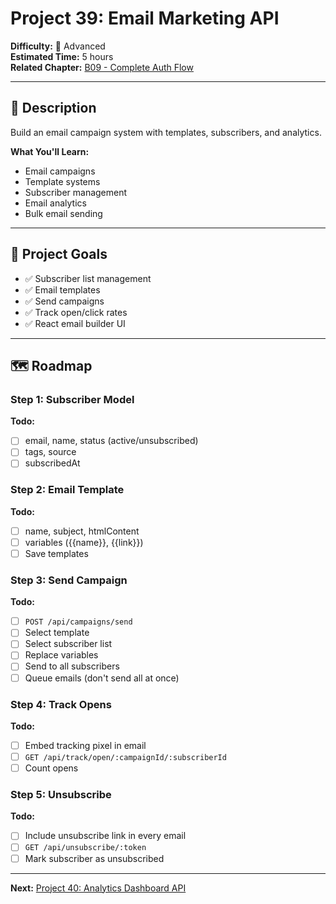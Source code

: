 # Project 39: Email Marketing API

**Difficulty:** 🔴 Advanced  
**Estimated Time:** 5 hours  
**Related Chapter:** [B09 - Complete Auth Flow](../chapters/B09_COMPLETE_AUTH_FLOW.md)

---

## 📝 Description

Build an email campaign system with templates, subscribers, and analytics.

**What You'll Learn:**
- Email campaigns
- Template systems
- Subscriber management
- Email analytics
- Bulk email sending

---

## 🎯 Project Goals

- ✅ Subscriber list management
- ✅ Email templates
- ✅ Send campaigns
- ✅ Track open/click rates
- ✅ React email builder UI

---

## 🗺️ Roadmap

### Step 1: Subscriber Model
**Todo:**
- [ ] email, name, status (active/unsubscribed)
- [ ] tags, source
- [ ] subscribedAt

### Step 2: Email Template
**Todo:**
- [ ] name, subject, htmlContent
- [ ] variables ({{name}}, {{link}})
- [ ] Save templates

### Step 3: Send Campaign
**Todo:**
- [ ] `POST /api/campaigns/send`
- [ ] Select template
- [ ] Select subscriber list
- [ ] Replace variables
- [ ] Send to all subscribers
- [ ] Queue emails (don't send all at once)

### Step 4: Track Opens
**Todo:**
- [ ] Embed tracking pixel in email
- [ ] `GET /api/track/open/:campaignId/:subscriberId`
- [ ] Count opens

### Step 5: Unsubscribe
**Todo:**
- [ ] Include unsubscribe link in every email
- [ ] `GET /api/unsubscribe/:token`
- [ ] Mark subscriber as unsubscribed

---

**Next:** [Project 40: Analytics Dashboard API](40-analytics-dashboard.md)
